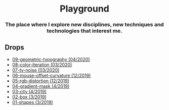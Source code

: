 <h1 align="center">
  Playground
</h1>
<h3 align="center">The place where I explore new disciplines, new techniques and technologies that interest me.</h3>

## Drops
* [09-geometric-typography (04/2020)](https://josesentis.github.io/playground/09-geometric-typography/)
* [08-color-iteration (03/2020)](https://josesentis.github.io/playground/08-color-iteration/)
* [07-tv-noise (03/2020)](https://josesentis.github.io/playground/07-tv-noise/)
* [06-mouse-offset-curvature (12/2019)](https://josesentis.github.io/playground/06-mouse-offset-curvature/)
* [05-rgb-distortion (12/2019)](https://josesentis.github.io/playground/05-rgb-distortion/)
* [04-gradient-mask (4/2019)](https://josesentis.github.io/playground/04-gradient-mask/)
* [03-city (4/2019)](https://josesentis.github.io/playground/03-city/)
* [02-box (3/2019)](https://josesentis.github.io/playground/02-box/)
* [01-shapes (3/2019)](https://josesentis.github.io/playground/01-shapes/)
